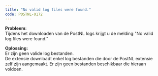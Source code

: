 ```yaml
---
title: "No valid log files were found."
code: POSTNL-0172
---
```



<p><strong>Probleem:<br></strong>Tijdens het downloaden van de PostNL logs krijgt u de melding "No valid log files were found."</p>
<p><strong>Oplossing:<br></strong>Er zijn geen valide log bestanden.<br>De extensie downloadt enkel log bestanden die door de PostNL extensie zelf zijn aangemaakt. Er zijn geen bestanden beschikbaar die hieraan voldoen.</p>
